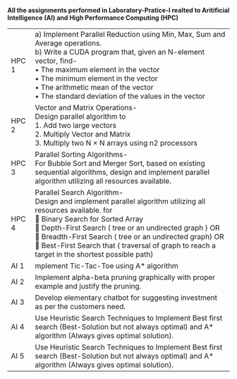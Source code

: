 <strong>All the assignments performed in Laboratory-Pratice-I realted to Aritificial Intelligence (AI) and High Performance Computing (HPC)</strong>

<table>
<tr>
	<td>HPC 1</td>
	<td>a) Implement Parallel Reduction using Min, Max, Sum and Average operations.<br>
		b) Write a CUDA program that, given an N-element vector, find-<br>
				• The maximum element in the vector <br>
				• The minimum element in the vector <br>
				• The arithmetic mean of the vector <br>
				• The standard deviation of the values in the vector
	</td>
</tr>

<td>HPC 2</td>
	<td>Vector and Matrix Operations- <br>
		Design parallel algorithm to <br>
		1. Add two large vectors <br>
		2. Multiply Vector and Matrix <br>
		3. Multiply two N × N arrays using n2 processors 
	</td>
</tr>

<td>HPC 3</td>
	<td>Parallel Sorting Algorithms- <br>
For Bubble Sort and Merger Sort, based on existing sequential algorithms, design and implement parallel algorithm utilizing all resources available. 
	</td>
</tr>

<td>HPC 4</td>
	<td>Parallel Search Algorithm- <br>
Design and implement parallel algorithm utilizing all resources available. for <br>
 Binary Search for Sorted Array <br>
 Depth-First Search ( tree or an undirected graph ) OR <br>
 Breadth-First Search ( tree or an undirected graph) OR <br>
 Best-First Search that ( traversal of graph to reach a target in the shortest possible path) 
	</td>
</tr>

<td>AI 1</td>
	<td>mplement Tic-Tac-Toe using A* algorithm 
	</td>
</tr>

<td>AI 2</td>
	<td>Implement alpha-beta pruning graphically with proper example and justify the pruning. 
	</td>
</tr>

<td>AI 3</td>
	<td>Develop elementary chatbot for suggesting investment as per the customers need. 
</tr>

<td>AI 4</td>
	<td>Use Heuristic Search Techniques to Implement Best first search (Best-Solution but not always optimal) and A* algorithm (Always gives optimal solution). 
</tr>

<td>AI 5</td>
	<td>Use Heuristic Search Techniques to Implement Best first search (Best-Solution but not always optimal) and A* algorithm (Always gives optimal solution). 
	</td>
</tr>

</table>	
